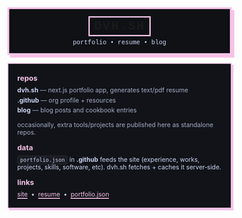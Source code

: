 <div align="center" style="
  margin: 0 auto 18px;
  max-width: 880px;
  border: 4px solid #f5c2e7;
  padding: 16px 18px;
  background: #0f1115;
  box-shadow: 6px 6px 0 #f5c2e7;
  font-family: ui-monospace, SFMono-Regular, Menlo, Monaco, Consolas, 'Liberation Mono', 'Courier New', monospace;
">
  <h1 style="margin:0 0 6px 0; letter-spacing:.08em;">
    <span style="display:inline-block; border:3px solid #f5c2e7; padding:.25rem .6rem;">DVH.SH</span>
  </h1>
  <p style="margin:.25rem 0 0 0; color:#cdd6f4;">portfolio • resume • blog</p>
</div>

<div style="
  margin: 0 auto;
  max-width: 880px;
  border: 2px solid #f5c2e7;
  padding: 18px 20px;
  background: #111318;
  box-shadow: 4px 4px 0 #f5c2e7;
  color:#cdd6f4;
">
  <!-- repos -->
  <h3 style="margin:.25rem 0 .5rem 0; color:#f5c2e7;">repos</h3>
  <ul style="list-style:none; padding:0; margin:.25rem 0 1rem 0;">
    <li style="margin:.35rem 0;">
      <b>dvh.sh</b>
      <span style="color:#a6adc8;"> — next.js portfolio app, generates text/pdf resume</span>
    </li>
    <li style="margin:.35rem 0;">
      <b>.github</b>
      <span style="color:#a6adc8;"> — org profile + resources</span>
    </li>
    <li style="margin:.35rem 0;">
      <b>blog</b>
      <span style="color:#a6adc8;"> — blog posts and cookbook entries</span>
    </li>
  </ul>

  <!-- note -->
  <p style="margin:.25rem 0 1rem 0; color:#a6adc8;">
    occasionally, extra tools/projects are published here as standalone repos.
  </p>

  <!-- data -->
  <h3 style="margin:.25rem 0 .5rem 0; color:#f5c2e7;">data</h3>
  <p style="margin:.25rem 0 1rem 0;">
    <code style="background:#1a1c22; padding:.12rem .35rem; border:1px solid #2a2d36; border-radius:4px; color:#cdd6f4;">portfolio.json</code>
    in <b>.github</b> feeds the site (experience, works, projects, skills, software, etc). dvh.sh fetches + caches it server‑side.
  </p>

  <!-- links -->
  <h3 style="margin:.25rem 0 .5rem 0; color:#f5c2e7;">links</h3>
  <p style="margin:.25rem 0;">
    <a href="https://dvh.sh" style="color:#f5c2e7; text-decoration:none; border-bottom:2px solid #f5c2e7;">site</a>
    &nbsp;•&nbsp;
    <a href="https://dvh.sh/resume" style="color:#f5c2e7; text-decoration:none; border-bottom:2px solid #f5c2e7;">resume</a>
    &nbsp;•&nbsp;
    <a href="https://raw.githubusercontent.com/dvh-sh/.github/main/portfolio.json" style="color:#f5c2e7; text-decoration:none; border-bottom:2px solid #f5c2e7;">portfolio.json</a>
  </p>
</div>
